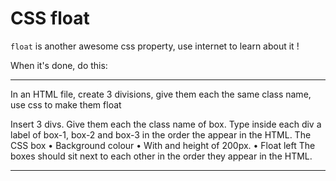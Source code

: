 # CSS float

`float` is another awesome css property, use internet to learn about it !

When it's done, do this:

---

In an HTML file, create 3 divisions, give them each the same class name, use css to make them float 

Insert 3 divs. Give them each the class name of box. Type inside each div a label of box-1,
box-2 and box-3 in the order the appear in the HTML.
The CSS
box
• Background colour
• With and height of 200px.
• Float left
The boxes should sit next to each other in the order they appear in the HTML.

---

